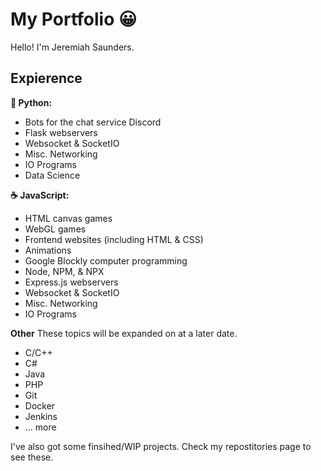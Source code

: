 # My Portfolio 😀

Hello! I'm Jeremiah Saunders.

## Expierence

**🐍 Python:**
- Bots for the chat service Discord
- Flask webservers
- Websocket & SocketIO
- Misc. Networking
- IO Programs
- Data Science

**☕ JavaScript:**
- HTML canvas games
- WebGL games
- Frontend websites (including HTML & CSS)
- Animations
- Google Blockly computer programming
- Node, NPM, & NPX
- Express.js webservers
- Websocket & SocketIO
- Misc. Networking
- IO Programs

**Other**
These topics will be expanded on at a later date.
- C/C++
- C#
- Java
- PHP
- Git
- Docker
- Jenkins
- ... more

I've also got some finsihed/WIP projects. Check my repostitories page to see these.
